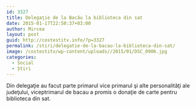 ```yaml
---
id: 3327
title: Delegaţie de la Bacău la biblioteca din sat
date: 2015-01-17T22:50:37+03:00
author: Mircea
layout: post
guid: http://costestitv.info/?p=3327
permalink: /stiri/delegatie-de-la-bacau-la-biblioteca-din-sat/
image: /costestitv/wp-content/uploads//2015/01/DSC_0906.jpg
categories:
  - Social
  - Știri
---
```

Din delegaţie au facut parte primarul vice primarul şi alte personalităţi ale judeţului, viceptrimarul de bacau a promis o donaţie de carte pentru biblioteca din sat.<!--more-->